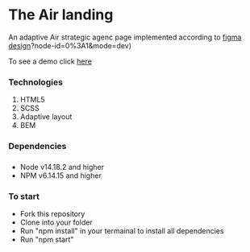 # The Air landing
An adaptive Air strategic agenc page implemented according to [figma design](https://www.figma.com/file/7qwsWggv9BAxMi2VPhBuPr/Air-(formerly-Dia))?node-id=0%3A1&mode=dev)

To see a demo click [here](https://vitalii-fedusov.github.io/layout_dia/)
### Technologies
1. HTML5
2. SCSS
3. Adaptive layout
4. BEM
### Dependencies
###
- Node v14.18.2 and higher
- NPM v6.14.15 and higher
### To start
- Fork this repository
- Clone into your folder
- Run "npm install" in your termainal to install all dependencies
- Run "npm start"
